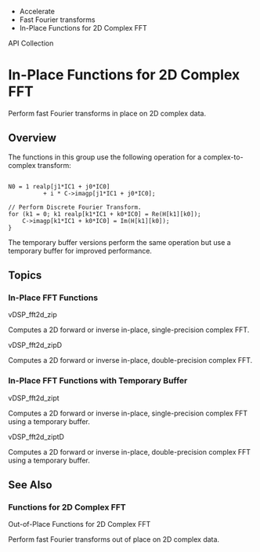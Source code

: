 

- Accelerate
- Fast Fourier transforms
-  In-Place Functions for 2D Complex FFT 

API Collection

# In-Place Functions for 2D Complex FFT

Perform fast Fourier transforms in place on 2D complex data.

## Overview

The functions in this group use the following operation for a complex-to-complex transform:

```

N0 = 1 realp[j1*IC1 + j0*IC0]
          + i * C->imagp[j1*IC1 + j0*IC0];

// Perform Discrete Fourier Transform.
for (k1 = 0; k1 realp[k1*IC1 + k0*IC0] = Re(H[k1][k0]);
    C->imagp[k1*IC1 + k0*IC0] = Im(H[k1][k0]);
}
```

The temporary buffer versions perform the same operation but use a temporary buffer for improved performance.

## Topics

### In-Place FFT Functions

vDSP_fft2d_zip

Computes a 2D forward or inverse in-place, single-precision complex FFT.

vDSP_fft2d_zipD

Computes a 2D forward or inverse in-place, double-precision complex FFT.

### In-Place FFT Functions with Temporary Buffer

vDSP_fft2d_zipt

Computes a 2D forward or inverse in-place, single-precision complex FFT using a temporary buffer.

vDSP_fft2d_ziptD

Computes a 2D forward or inverse in-place, double-precision complex FFT using a temporary buffer.

## See Also

### Functions for 2D Complex FFT

Out-of-Place Functions for 2D Complex FFT

Perform fast Fourier transforms out of place on 2D complex data.


